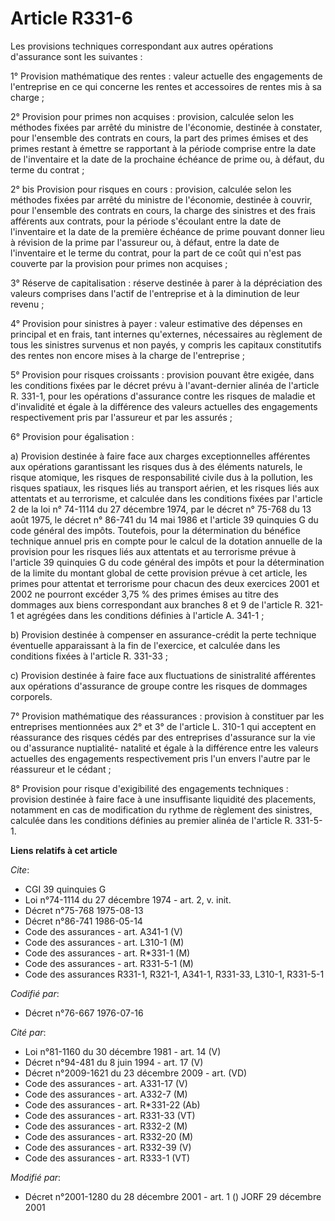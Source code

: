 # Article R331-6

Les provisions techniques correspondant aux autres opérations d'assurance sont les suivantes :

1° Provision mathématique des rentes : valeur actuelle des engagements de l'entreprise en ce qui concerne les rentes et
accessoires de rentes mis à sa charge ;

2° Provision pour primes non acquises : provision, calculée selon les méthodes fixées par arrêté du ministre de l'économie,
destinée à constater, pour l'ensemble des contrats en cours, la part des primes émises et des primes restant à émettre se
rapportant à la période comprise entre la date de l'inventaire et la date de la prochaine échéance de prime ou, à défaut, du
terme du contrat ;

2° bis Provision pour risques en cours : provision, calculée selon les méthodes fixées par arrêté du ministre de l'économie,
destinée à couvrir, pour l'ensemble des contrats en cours, la charge des sinistres et des frais afférents aux contrats, pour
la période s'écoulant entre la date de l'inventaire et la date de la première échéance de prime pouvant donner lieu à
révision de la prime par l'assureur ou, à défaut, entre la date de l'inventaire et le terme du contrat, pour la part de ce
coût qui n'est pas couverte par la provision pour primes non acquises ;

3° Réserve de capitalisation : réserve destinée à parer à la dépréciation des valeurs comprises dans l'actif de l'entreprise
et à la diminution de leur revenu ;

4° Provision pour sinistres à payer : valeur estimative des dépenses en principal et en frais, tant internes qu'externes,
nécessaires au règlement de tous les sinistres survenus et non payés, y compris les capitaux constitutifs des rentes non
encore mises à la charge de l'entreprise ;

5° Provision pour risques croissants : provision pouvant être exigée, dans les conditions fixées par le décret prévu à
l'avant-dernier alinéa de l'article R. 331-1, pour les opérations d'assurance contre les risques de maladie et d'invalidité
et égale à la différence des valeurs actuelles des engagements respectivement pris par l'assureur et par les assurés ;

6° Provision pour égalisation :

a) Provision destinée à faire face aux charges exceptionnelles afférentes aux opérations garantissant les risques dus à des
éléments naturels, le risque atomique, les risques de responsabilité civile dus à la pollution, les risques spatiaux, les
risques liés au transport aérien, et les risques liés aux attentats et au terrorisme, et calculée dans les conditions fixées
par l'article 2 de la loi n° 74-1114 du 27 décembre 1974, par le décret n° 75-768 du 13 août 1975, le décret n° 86-741 du 14
mai 1986 et l'article 39 quinquies G du code général des impôts. Toutefois, pour la détermination du bénéfice technique
annuel pris en compte pour le calcul de la dotation annuelle de la provision pour les risques liés aux attentats et au
terrorisme prévue à l'article 39 quinquies G du code général des impôts et pour la détermination de la limite du montant
global de cette provision prévue à cet article, les primes pour attentat et terrorisme pour chacun des deux exercices 2001 et
2002 ne pourront excéder 3,75 % des primes émises au titre des dommages aux biens correspondant aux branches 8 et 9 de
l'article R. 321-1 et agrégées dans les conditions définies à l'article A. 341-1 ;

b) Provision destinée à compenser en assurance-crédit la perte technique éventuelle apparaissant à la fin de l'exercice, et
calculée dans les conditions fixées à l'article R. 331-33 ;

c) Provision destinée à faire face aux fluctuations de sinistralité afférentes aux opérations d'assurance de groupe contre
les risques de dommages corporels.

7° Provision mathématique des réassurances : provision à constituer par les entreprises mentionnées aux 2° et 3° de l'article
L. 310-1 qui acceptent en réassurance des risques cédés par des entreprises d'assurance sur la vie ou d'assurance nuptialité-
natalité et égale à la différence entre les valeurs actuelles des engagements respectivement pris l'un envers l'autre par le
réassureur et le cédant ;

8° Provision pour risque d'exigibilité des engagements techniques : provision destinée à faire face à une insuffisante
liquidité des placements, notamment en cas de modification du rythme de règlement des sinistres, calculée dans les conditions
définies au premier alinéa de l'article R. 331-5-1.

**Liens relatifs à cet article**

_Cite_:

  - CGI 39 quinquies G
  - Loi n°74-1114 du 27 décembre 1974 - art. 2, v. init.
  - Décret n°75-768 1975-08-13
  - Décret n°86-741 1986-05-14
  - Code des assurances - art. A341-1 (V)
  - Code des assurances - art. L310-1 (M)
  - Code des assurances - art. R*331-1 (M)
  - Code des assurances - art. R331-5-1 (M)
  - Code des assurances R331-1, R321-1, A341-1, R331-33, L310-1, R331-5-1

_Codifié par_:

  - Décret n°76-667 1976-07-16

_Cité par_:

  - Loi n°81-1160 du 30 décembre 1981 - art. 14 (V)
  - Décret n°94-481 du 8 juin 1994 - art. 17 (V)
  - Décret n°2009-1621 du 23 décembre 2009 - art. (VD)
  - Code des assurances - art. A331-17 (V)
  - Code des assurances - art. A332-7 (M)
  - Code des assurances - art. R*331-22 (Ab)
  - Code des assurances - art. R331-33 (VT)
  - Code des assurances - art. R332-2 (M)
  - Code des assurances - art. R332-20 (M)
  - Code des assurances - art. R332-39 (V)
  - Code des assurances - art. R333-1 (VT)

_Modifié par_:

  - Décret n°2001-1280 du 28 décembre 2001 - art. 1 () JORF 29 décembre 2001
